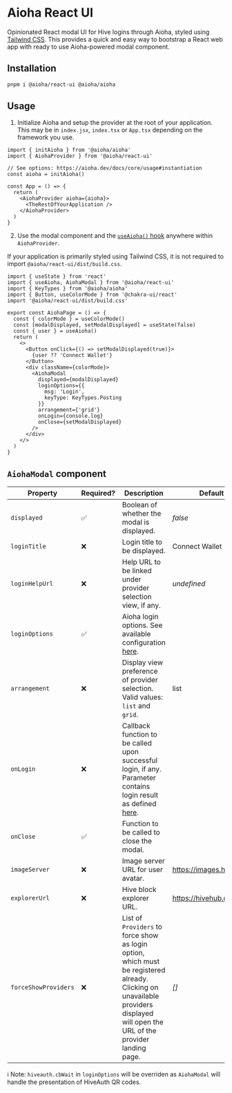 # Aioha React UI

Opinionated React modal UI for Hive logins through Aioha, styled using [Tailwind CSS](https://tailwindcss.com). This provides a quick and easy way to bootstrap a React web app with ready to use Aioha-powered modal component.

## Installation

```sh
pnpm i @aioha/react-ui @aioha/aioha
```

## Usage

1. Initialize Aioha and setup the provider at the root of your application. This may be in `index.jsx`, `index.tsx` or `App.tsx` depending on the framework you use.

```tsx
import { initAioha } from '@aioha/aioha'
import { AiohaProvider } from '@aioha/react-ui'

// See options: https://aioha.dev/docs/core/usage#instantiation
const aioha = initAioha()

const App = () => {
  return (
    <AiohaProvider aioha={aioha}>
      <TheRestOfYourApplication />
    </AiohaProvider>
  )
}
```

2. Use the modal component and the [`useAioha()` hook](https://aioha.dev/docs/react/provider#usage) anywhere within `AiohaProvider`.

If your application is primarily styled using Tailwind CSS, it is not required to import `@aioha/react-ui/dist/build.css`.

```tsx
import { useState } from 'react'
import { useAioha, AiohaModal } from '@aioha/react-ui'
import { KeyTypes } from '@aioha/aioha'
import { Button, useColorMode } from '@chakra-ui/react'
import '@aioha/react-ui/dist/build.css'

export const AiohaPage = () => {
  const { colorMode } = useColorMode()
  const [modalDisplayed, setModalDisplayed] = useState(false)
  const { user } = useAioha()
  return (
    <>
      <Button onClick={() => setModalDisplayed(true)}>
        {user ?? 'Connect Wallet'}
      </Button>
      <div className={colorMode}>
        <AiohaModal
          displayed={modalDisplayed}
          loginOptions={{
            msg: 'Login',
            keyType: KeyTypes.Posting
          }}
          arrangement={'grid'}
          onLogin={console.log}
          onClose={setModalDisplayed}
        />
      </div>
    </>
  )
}
```

## `AiohaModal` component

|Property|Required?|Description|Default|
|-|-|-|-|
|`displayed`|✅|Boolean of whether the modal is displayed.|*false*|
|`loginTitle`|❌|Login title to be displayed.|Connect Wallet|
|`loginHelpUrl`|❌|Help URL to be linked under provider selection view, if any.|*undefined*|
|`loginOptions`|✅|Aioha login options. See available configuration [here](https://aioha.dev/docs/core/usage#login).||
|`arrangement`|❌|Display view preference of provider selection. Valid values: `list` and `grid`.|list|
|`onLogin`|❌|Callback function to be called upon successful login, if any. Parameter contains login result as defined [here](https://aioha.dev/docs/core/usage#login).|
|`onClose`|✅|Function to be called to close the modal.||
|`imageServer`|❌|Image server URL for user avatar.|https://images.hive.blog|
|`explorerUrl`|❌|Hive block explorer URL.|https://hivehub.dev|
|`forceShowProviders`|❌|List of `Providers` to force show as login option, which must be registered already. Clicking on unavailable providers displayed will open the URL of the provider landing page.|*[]*|

ℹ️ Note: `hiveauth.cbWait` in `loginOptions` will be overriden as `AiohaModal` will handle the presentation of HiveAuth QR codes.